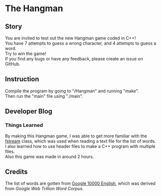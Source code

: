 # The Hangman

## Story
You are invited to test out the new Hangman game coded in C++!<br>
You have 7 attempts to guess a wrong character, and 4 attempts to guess a word.<br>
Try to win the game!<br>
If you find any bugs or have any feedback, please create an issue on GitHub.

## Instruction
Compile the program by going to "/Hangman" and running "make".<br>
Then run the "main" file using "./main".

## Developer Blog
### Things Learned
By making this Hangman game, I was able to get more familiar with the [fstream](https://cplusplus.com/reference/fstream/) class, which was used when reading a text file for the list of words.<br>
I also learned how to use header files to make a C++ program with multiple files.<br>
Also this game was made in around 2 hours.

## Credits
The list of words are gotten from [Google 10000 English](https://github.com/first20hours/google-10000-english/blob/master/google-10000-english.txt), which was derived from *Google Web Trillion Word Corpus*.